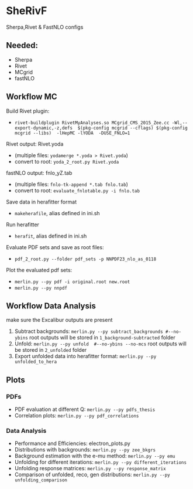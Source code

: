 # SheRivF
Sherpa,Rivet &amp; FastNLO configs


## Needed:
* Sherpa
* Rivet
* MCgrid
* fastNLO


## Workflow MC
Build Rivet plugin:
* `rivet-buildplugin RivetMyAnalyses.so MCgrid_CMS_2015_Zee.cc -Wl,--export-dynamic,-z,defs  $(pkg-config mcgrid --cflags) $(pkg-config mcgrid --libs)  -lHepMC -lYODA  -DUSE_FNLO=1`

Rivet output: Rivet.yoda
* (multiple files: `yodamerge *.yoda > Rivet.yoda`)
* convert to root: `yoda_2_root.py Rivet.yoda`

fastNLO output: fnlo_yZ.tab
* (multiple files: `fnlo-tk-append *.tab fnlo.tab`)
* convert to root: `evaluate_fnlotable.py -i fnlo.tab`


Save data in herafitter format
* `makeherafile`, alias defined in ini.sh

Run herafitter
* `herafit`, alias defined in ini.sh

Evaluate PDF sets and save as root files:
* `pdf_2_root.py --folder pdf_sets -p NNPDF23_nlo_as_0118`


Plot the evaluated pdf sets:
* `merlin.py --py pdf -i original.root new.root`
* `merlin.py --py nnpdf`

## Workflow Data Analysis
make sure the Excalibur outputs are present

1. Subtract backgrounds: `merlin.py --py subtract_backgrounds #--no-ybins`
	root outputs will be stored in `1_background-subtracted` folder
2. Unfold: `merlin.py --py unfold  #--no-ybins --no-mcs`
	root outputs will be stored in `2_unfolded` folder
3. Export unfolded data into herafitter format: `merlin.py --py unfolded_to_hera`




## Plots
### PDFs
* PDF evaluation at different Q: `merlin.py --py pdfs_thesis`
* Correlation plots: `merlin.py --py pdf_correlations`

### Data Analysis
* Performance and Efficiencies: electron_plots.py
* Distributions with backgrounds: `merlin.py --py zee_bkgrs`
* Background estimation with the e-mu method: `merlin.py --py emu`
* Unfolding for different iterations: `merlin.py --py different_iterations`
* Unfolding response matrices: `merlin.py --py response_matrix`
* Comparison of unfolded, reco, gen distributions: `merlin.py --py unfolding_comparison`

